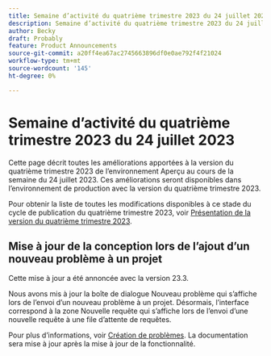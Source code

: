 ```yaml
---
title: Semaine d’activité du quatrième trimestre 2023 du 24 juillet 2023
description: Semaine d’activité du quatrième trimestre 2023 du 24 juillet 2023
author: Becky
draft: Probably
feature: Product Announcements
source-git-commit: a20ff4ea67ac2745663896df0e0ae792f4f21024
workflow-type: tm+mt
source-wordcount: '145'
ht-degree: 0%

---
```


# Semaine d’activité du quatrième trimestre 2023 du 24 juillet 2023

Cette page décrit toutes les améliorations apportées à la version du quatrième trimestre 2023 de l’environnement Aperçu au cours de la semaine du 24 juillet 2023. Ces améliorations seront disponibles dans l’environnement de production avec la version du quatrième trimestre 2023.

Pour obtenir la liste de toutes les modifications disponibles à ce stade du cycle de publication du quatrième trimestre 2023, voir [Présentation de la version du quatrième trimestre 2023](/help/quicksilver/product-announcements/product-releases/23-q4-release-activity/23-q4-release-overview.md).

## Mise à jour de la conception lors de l’ajout d’un nouveau problème à un projet

Cette mise à jour a été annoncée avec la version 23.3.

Nous avons mis à jour la boîte de dialogue Nouveau problème qui s’affiche lors de l’envoi d’un nouveau problème à un projet. Désormais, l’interface correspond à la zone Nouvelle requête qui s’affiche lors de l’envoi d’une nouvelle requête à une file d’attente de requêtes.

Pour plus d’informations, voir [Création de problèmes](/help/quicksilver/manage-work/issues/manage-issues/create-issues.md). La documentation sera mise à jour après la mise à jour de la fonctionnalité.
